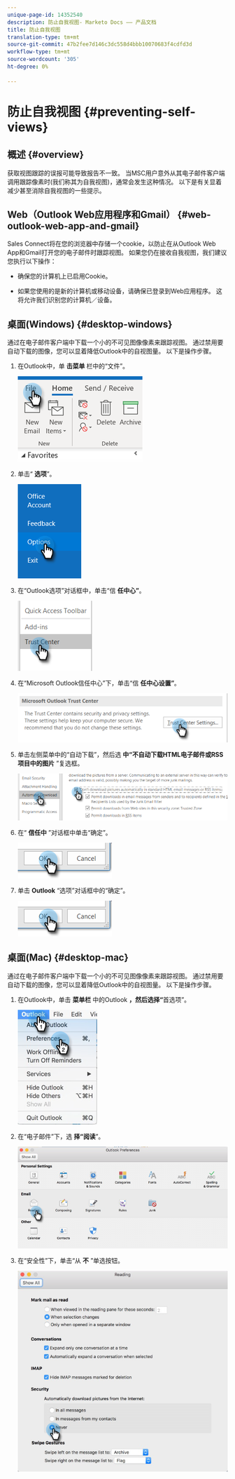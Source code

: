 ```yaml
---
unique-page-id: 14352540
description: 防止自我视图- Marketo Docs —— 产品文档
title: 防止自我视图
translation-type: tm+mt
source-git-commit: 47b2fee7d146c3dc558d4bbb10070683f4cdfd3d
workflow-type: tm+mt
source-wordcount: '305'
ht-degree: 0%

---
```



# 防止自我视图 {#preventing-self-views}

## 概述 {#overview}

获取视图跟踪的误报可能导致报告不一致。 当MSC用户意外从其电子邮件客户端调用跟踪像素时(我们称其为自我视图)，通常会发生这种情况。 以下是有关显着减少甚至消除自我视图的一些提示。

## Web（Outlook Web应用程序和Gmail） {#web-outlook-web-app-and-gmail}

Sales Connect将在您的浏览器中存储一个cookie，以防止在从Outlook Web App和Gmail打开您的电子邮件时跟踪视图。 如果您仍在接收自我视图，我们建议您执行以下操作：

* 确保您的计算机上已启用Cookie。

* 如果您使用的是新的计算机或移动设备，请确保已登录到Web应用程序。 这将允许我们识别您的计算机／设备。

## 桌面(Windows) {#desktop-windows}

通过在电子邮件客户端中下载一个小的不可见图像像素来跟踪视图。 通过禁用要自动下载的图像，您可以显着降低Outlook中的自视图量。 以下是操作步骤。

1. 在Outlook中，单 **击菜单** 栏中的“文件”。

   ![](assets/win-1.png)

1. 单击“ **选项**”。

   ![](assets/win-2.png)

1. 在“Outlook选项”对话框中，单击“信 **任中心”**。

   ![](assets/win-3.png)

1. 在“Microsoft Outlook信任中心”下，单击“信 **任中心设置”**。

   ![](assets/win-4.png)

1. 单击左侧菜单中的“自动下载”，然后选 **中“不自动下载HTML电子邮件或RSS项目中的图片** ”复选框。

   ![](assets/win-5.png)

1. 在“ **信任中** ”对话框中单击“确定”。

   ![](assets/win-6.png)

1. 单击 **Outlook** “选项”对话框中的“确定”。

   ![](assets/win-6.png)

## 桌面(Mac) {#desktop-mac}

通过在电子邮件客户端中下载一个小的不可见图像像素来跟踪视图。 通过禁用要自动下载的图像，您可以显着降低Outlook中的自视图量。 以下是操作步骤。

1. 在Outlook中，单击 **菜单栏** 中的Outlook **，然后选择“**&#x200B;首选项”。

   ![](assets/mac-1.png)

1. 在“电子邮件”下，选 **择“阅读**”。

   ![](assets/mac-2.png)

1. 在“安全性”下，单击“从 **不** ”单选按钮。

   ![](assets/mac-3.png)

